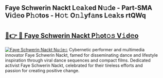 ## Faye Schwerin Nackt L𝚎a𝚔ed N𝚞𝚍e - Part-SMA Vi𝚍𝚎o P𝚑𝚘tos - H𝚘𝚝 O𝚗𝚕yf𝚊ns L𝚎a𝚔s rtQWq

# <h2><a href="http://kf19d7.oniu.top/?m=Faye+Schwerin+Nackt">🔗👉 🔴 Faye Schwerin Nackt P𝚑ot𝚘𝚜 V𝚒d𝚎o</a></h2>

[![Faye Schwerin Nackt Nu𝚍e𝚜](https://i.imgur.com/0qMVB7G.gif)](http://kf19d7.oniu.top/?m=Faye+Schwerin+Nackt)
Cybernetic performer and multimedia innovator Faye Schwerin Nackt, famed for disseminating dance and lifestyle inspiration through viral dance sequences and compact films. Dedicated activist Faye Schwerin Nackt, celebrated for their tireless efforts and passion for creating positive change.  
